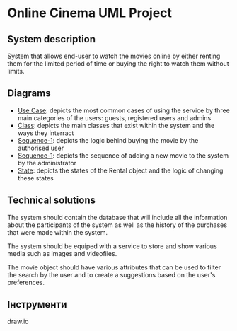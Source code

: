 # Online Cinema UML Project

## System description
System that allows end-user to watch the movies online by either renting them for the limited period of time or buying the right to watch them without limits.

## Diagrams
- [Use Case](): depicts the most common cases of using the service by three main categories of the users: guests, registered users and admins
- [Class](): depicts the main classes that exist within the system and the ways they interract
- [Sequence-1](): depicts the logic behind buying the movie by the authorised user
- [Sequence-1](): depicts the sequence of adding a new movie to the system by the administrator
- [State](): depicts the states of the Rental object and the logic of changing these states

## Technical solutions
The system should contain the database that will include all the information about the participants of the system as well as the history of the purchases that were made within the system. 

The system should be equiped with a service to store and show various media such as images and videofiles. 

The movie object should have various attributes that can be used to filter the search by the user and to create a suggestions based on the user's preferences.

## Інструменти
draw.io